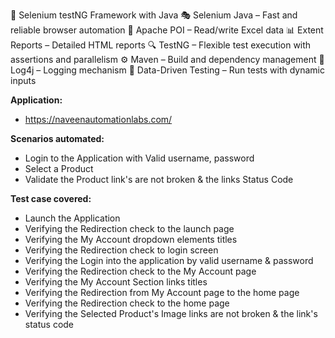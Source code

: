🚀 Selenium testNG Framework with Java
🎭 Selenium Java – Fast and reliable browser automation
📗 Apache POI – Read/write Excel data
📊 Extent Reports – Detailed HTML reports
🔍 TestNG – Flexible test execution with assertions and parallelism
⚙️ Maven – Build and dependency management
📜 Log4j – Logging mechanism
🧪 Data-Driven Testing – Run tests with dynamic inputs

**Application:**
- https://naveenautomationlabs.com/

**Scenarios automated:**
- Login to the Application with Valid username, password
- Select a Product
- Validate the Product link's are not broken & the links Status Code

**Test case covered:**
- Launch the Application
- Verifying the Redirection check to the launch page
- Verifying the My Account dropdown elements titles
- Verifying the Redirection check to login screen
- Verifying the Login into the application by valid username & password
- Verifying the Redirection check to the My Account page
- Verifying the My Account Section links titles
- Verifying the Redirection from My Account page to the home page
- Verifying the Redirection check to the home page
- Verifying the Selected Product's Image links are not broken & the link's status code
